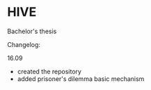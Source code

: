 # HIVE
Bachelor's thesis

Changelog:

16.09
- created the repository
- added prisoner's dilemma basic mechanism
